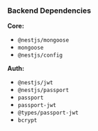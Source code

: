 ### Backend Dependencies

**Core:**
- `@nestjs/mongoose`
- `mongoose`
- `@nestjs/config`

**Auth:**
- `@nestjs/jwt`
- `@nestjs/passport`
- `passport`
- `passport-jwt`
- `@types/passport-jwt`
- `bcrypt`
